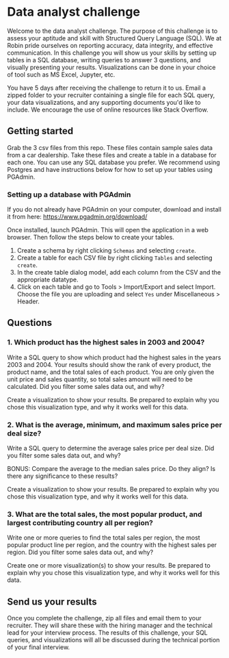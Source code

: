 # Data analyst challenge
Welcome to the data analyst challenge. The purpose of this challenge is to assess your aptitude and skill with Structured Query Language (SQL). We at Robin pride ourselves on reporting accuracy, data integrity, and effective communication. In this challenge you will show us your skills by setting up tables in a SQL database, writing queries to answer 3 questions, and visually presenting your results. Visualizations can be done in your choice of tool such as MS Excel, Jupyter, etc. 

You have 5 days after receiving the challenge to return it to us. Email a zipped folder to your recruiter containing a single file for each SQL query, your data visualizations, and any supporting documents you'd like to include. We encourage the use of online resources like Stack Overflow.   

## Getting started
Grab the 3 csv files from this repo. These files contain sample sales data from a car dealership. Take these files and create a table in a database for each one. You can use any SQL database you prefer. We recommend using Postgres and have instructions below for how to set up your tables using PGAdmin.  

### Setting up a database with PGAdmin
If you do not already have PGAdmin on your computer, download and install it from here: https://www.pgadmin.org/download/

Once installed, launch PGAdmin. This will open the application in a web browser. Then follow the steps below to create your tables.
1. Create a schema by right clicking `Schemas` and selecting `create`. 
2. Create a table for each CSV file by right clicking `Tables` and selecting `create`.
3. In the create table dialog model, add each column from the CSV and the appropriate datatype. 
4. Click on each table and go to Tools > Import/Export and select Import. Choose the file you are uploading and select `Yes` under Miscellaneous > Header.  


## Questions

### 1. Which product has the highest sales in 2003 and 2004?
Write a SQL query to show which product had the highest sales in the years 2003 and 2004. Your results should show the rank of every product, the product name, and the total sales of each product. You are only given the unit price and sales quantity, so total sales amount will need to be calculated. Did you filter some sales data out, and why?

Create a visualization to show your results. Be prepared to explain why you chose this visualization type, and why it works well for this data. 

### 2. What is the average, minimum, and maximum sales price per deal size?
Write a SQL query to determine the average sales price per deal size. Did you filter some sales data out, and why? 

BONUS: Compare the average to the median sales price. Do they align? Is there any significance to these results?  

Create a visualization to show your results. Be prepared to explain why you chose this visualization type, and why it works well for this data. 

### 3. What are the total sales, the most popular product, and largest contributing country all per region?
Write one or more queries to find the total sales per region, the most popular product line per region, and the country with the highest sales per region. Did you filter some sales data out, and why? 

Create one or more visualization(s) to show your results. Be prepared to explain why you chose this visualization type, and why it works well for this data. 

## Send us your results

Once you complete the challenge, zip all files and email them to your recruiter. They will share these with the hiring manager and the technical lead for your interview process. The results of this challenge, your SQL queries, and visualizations will all be discussed during the technical portion of your final interview. 
